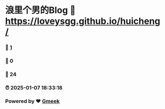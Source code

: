 # 浪里个男的Blog :link: https://loveysgg.github.io/huicheng/ 
### :page_facing_up: [1](https://loveysgg.github.io/huicheng//tag.html) 
### :speech_balloon: 0 
### :hibiscus: 24 
### :alarm_clock: 2025-01-07 18:33:18 
### Powered by :heart: [Gmeek](https://github.com/Meekdai/Gmeek)
